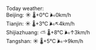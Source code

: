 Today weather:  
Beijing: ☀️ 🌡️+0°C 🌬️0km/h  
Tianjin: ☀️ 🌡️+3°C 🌬️↖4km/h  
Shijiazhuang: ⛅️  🌡️+8°C 🌬️↑3km/h  
Tangshan: ☀️ 🌡️+5°C 🌬️→9km/h  
